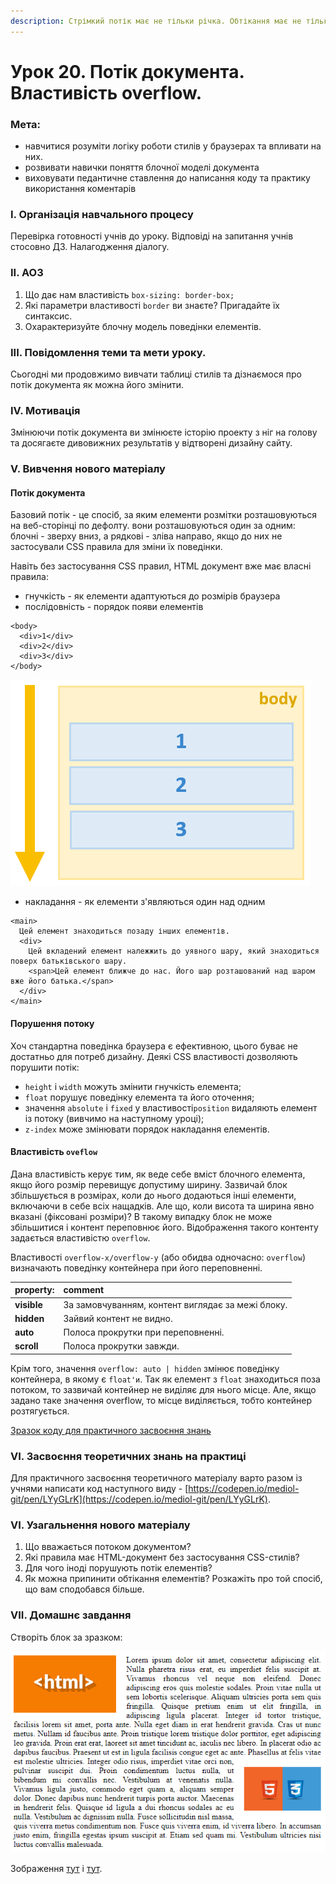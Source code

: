 ```yaml
---
description: Стрімкий потік має не тільки річка. Обтікання має не тільки автомобіль.
---
```


# Урок 20. Потік документа. Властивість overflow.

### Мета:

* навчитися розуміти логіку роботи стилів у браузерах та впливати на них.
* розвивати навички поняття блочної моделі документа
* виховувати педантичне ставлення до написання коду та практику використання коментарів

### І. Організація навчального процесу

Перевірка готовності учнів до уроку. Відповіді на запитання учнів стосовно ДЗ. Налагодження діалогу.

### ІІ. АОЗ

1. Що дає нам властивість `box-sizing: border-box;`
2. Які параметри властивості `border` ви знаєте? Пригадайте їх синтаксис.
3. Охарактеризуйте блочну модель поведінки елементів.

### ІІІ. Повідомлення теми та мети уроку.

Сьогодні ми продовжимо вивчати таблиці стилів та дізнаємося про потік документа як можна його змінити.

### IV. Мотивація

Змінюючи потік документа ви змінюєте історію проекту з ніг на голову та досягаєте дивовижних результатів у відтворені дизайну сайту.

### V. Вивчення нового матеріалу

#### Потік документа

Базовий потік - це спосіб, за яким елементи розмітки розташовуються на веб-сторінці по дефолту. вони розташовуються один за одним: блочні - зверху вниз, а рядкові - зліва направо, якщо до них не застосували CSS правила для зміни їх поведінки.

Навіть без застосування CSS правил, HTML документ вже має власні правила:

* гнучкість - як елементи адаптуються до розмірів браузера
* послідовність - порядок появи елементів

```text
<body>
  <div>1</div>
  <div>2</div>
  <div>3</div>
</body>
```

![&#x41F;&#x43E;&#x441;&#x43B;&#x456;&#x434;&#x43E;&#x432;&#x43D;&#x456;&#x441;&#x442;&#x44C; &#x435;&#x43B;&#x435;&#x43C;&#x435;&#x43D;&#x442;&#x456;&#x432;](.gitbook/assets/order.png)

* накладання - як елементи з'являються один над одним

```text
<main>
  Цей елемент знаходиться позаду інших елементів.
  <div>
    Цей вкладений елемент належжить до уявного шару, який знаходиться поверх батьківського шару.
    <span>Цей елемент ближче до нас. Його шар розташований над шаром вже його батька.</span>
  </div>
</main>
```

#### Порушення потоку

Хоч стандартна поведінка браузера є ефективною, цього буває не достатньо для потреб дизайну. Деякі CSS властивості дозволяють порушити потік:

* `height` і `width` можуть змінити гнучкість елемента;
* `float` порушує поведінку елемента та його оточення;
* значення `absolute` і `fixed` у властивості`position` видаляють елемент із потоку \(вивчимо на наступному уроці\);
* `z-index` може змінювати порядок накладання елементів.

#### Властивість `oveflow`

Дана властивість керує тим, як веде себе вміст блочного елемента, якщо його розмір перевищує допустиму ширину. Зазвичай блок збільшується в розмірах, коли до нього додаються інші елементи, включаючи в себе всіх нащадків. Але що, коли висота та ширина явно вказані \(фіксовані розміри\)? В такому випадку блок не може збільшитися і контент переповнює його. Відображення такого контенту задається властивістю `overflow`.

Властивості `overflow-x/overflow-y` \(або обидва одночасно: `overflow`\) визначають поведінку контейнера при його переповненні.

| property: | comment |
| :--- | :--- |
| **visible** | За замовчуванням, контент виглядає за межі блоку. |
| **hidden** | Зайвий контент не видно. |
| **auto** | Полоса прокрутки при переповненні. |
| **scroll** | Полоса прокрутки завжди. |

Крім того, значення  `overflow: auto | hidden` змінює поведінку контейнера, в якому є `float'и`. Так як елемент з `float` знаходиться поза потоком, то зазвичай контейнер не виділяє для нього місце. Але, якщо задано таке значення overflow, то місце виділяється, тобто контейнер розтягується.

[Зразок коду для практичного засвоєння знань](https://codepen.io/mediol-git/pen/mdmPgBr?editors=1100)

### VI. Засвоєння теоретичних знань на практиці

Для практичного засвоєння теоретичного матеріалу варто разом із учнями написати код наступного виду - [https://codepen.io/mediol-git/pen/LYyGLrK](https://codepen.io/mediol-git/pen/LYyGLrK).

### VI. Узагальнення нового матеріалу

1. Що вважається потоком документом?
2. Які правила має HTML-документ без застосування CSS-стилів?
3. Для чого іноді порушують потік елементів?
4. Як можна припинити обтікання елементів? Розкажіть про той спосіб, що вам сподобався більше.

### VII. Домашнє завдання

Створіть блок за зразком:

![](.gitbook/assets/hw-unit-11.png)

Зображення [тут](https://github.com/olgamaslovaolga/Alevel-Markup/raw/master/images/hw-6.2.1.png) і [тут](https://github.com/olgamaslovaolga/Alevel-Markup/raw/master/images/hw-6.2.png).

